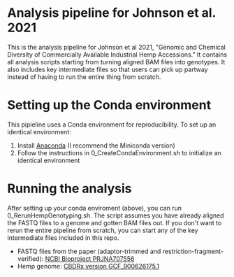 # Analysis pipeline for Johnson et al. 2021

This is the analysis pipeline for Johnson et al 2021, "Genomic and Chemical Diversity of Commercially Available Industrial Hemp Accessions." It contains all analysis scripts starting from turning aligned BAM files into genotypes. It also includes key intermediate files so that users can pick up partway instead of having to run the entire thing from scratch.

# Setting up the Conda environment
This pipieline uses a Conda environment for reproducibility.  To set up an identical environment:
1. Install [Anaconda](https://docs.anaconda.com/anaconda/install/) (I recommend the Miniconda version)
2. Follow the instructions in 0_CreateCondaEnvironment.sh to initialize an identical environment

# Running the analysis
After setting up your conda enviroment (above), you can run 0_RerunHempGenotyping.sh. The script assumes you have already aligned the FASTQ files to a genome and gotten BAM files out. If you don't want to rerun the entire pipeline from scratch, you can start any of the key intermediate files included in this repo.
* FASTQ files from the paper (adaptor-trimmed and restriction-fragment-verified): [NCBI Bioproject PRJNA707556](https://www.ncbi.nlm.nih.gov/bioproject/?term=PRJNA707556)
* Hemp genome: [CBDRx version GCF_900626175.1](https://www.ncbi.nlm.nih.gov/assembly/GCF_900626175.1/)
